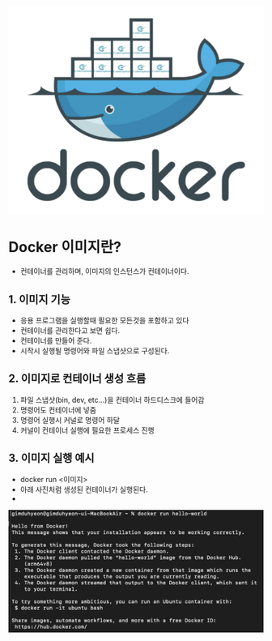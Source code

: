 ![Alt text](image.png)

# Docker 이미지란?
- 컨테이너를 관리하며, 이미지의 인스턴스가 컨테이너이다.

## 1. 이미지 기능
- 응용 프로그램을 실행할때 필요한 모든것을 포함하고 있다
- 컨테이너를 관리한다고 보면 쉽다.
- 컨테이너를 만들어 준다.
- 시작시 실행될 명령어와 파일 스냅샷으로 구성된다.

## 2. 이미지로 컨테이너 생성 흐름
1. 파일 스냅샷(bin, dev, etc...)을 컨테이너 하드디스크에 들어감
2. 명령어도 컨테이너에 넣줌
3. 명령어 실행시 커널로 명령어 하달
4. 커널이 컨테이너 실행에 필요한 프로세스 진행 

## 3. 이미지 실행 예시
- docker run <이미지>
- 아래 사진처럼 생성된 컨테이너가 실행된다.
- 
![Alt text](image-2.png)